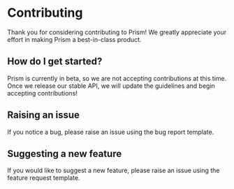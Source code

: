 # Contributing

Thank you for considering contributing to Prism! We greatly appreciate your effort in making Prism a best-in-class product.

## How do I get started?

Prism is currently in beta, so we are not accepting contributions at this time. Once we release our stable API, we will update the guidelines and begin accepting contributions! 

## Raising an issue

If you notice a bug, please raise an issue using the bug report template.

## Suggesting a new feature

If you would like to suggest a new feature, please raise an issue using the feature request template.